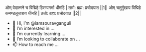 
ओम् वेदात्मने च विद्मिहे हिरण्यगर्भा धीमहि | तन्नो: ब्रह्म: प्रचोदयात ||1|| ओम् चतुर्मुखाय विद्मिहे कमण्डलुधाराय धीमहि | तन्नो: ब्रह्म: प्रचोदयात ||2||

- 👋 Hi, I’m @iamsouravganguli
- 👀 I’m interested in ...
- 🌱 I’m currently learning ...
- 💞️ I’m looking to collaborate on ...
- 📫 How to reach me ...

<!---
iamsouravganguli/iamsouravganguli is a ✨ special ✨ repository because its `README.md` (this file) appears on your GitHub profile.
You can click the Preview link to take a look at your changes.
--->
